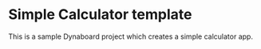 # Simple Calculator template
This is a sample Dynaboard project which creates a simple calculator app.
